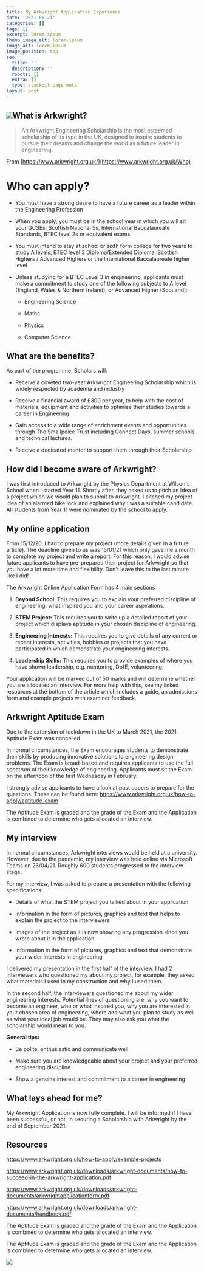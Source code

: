 ```yaml
---
title: My Arkwright Application Experience
date: '2021-06-21'
categories: []
tags: []
excerpt: lorem-ipsum
thumb_image_alt: lorem-ipsum
image_alt: lorem-ipsum
image_position: top
seo:
  title: ''
  description: ''
  robots: []
  extra: []
  type: stackbit_page_meta
layout: post
---
```

## ![](https://preview--interesting-chili-f8ad4.stackbit.dev/\_static/app-assets/images/Arkwright%20Graphic.png)What is Arkwright?

> An Arkwright Engineering Scholarship is the most esteemed scholarship of its type in the UK, designed to inspire students to pursue their dreams and change the world as a future leader in engineering.

From [https://www.arkwright.org.uk/](https://www.arkwright.org.uk/Who)

# Who can apply?

*   You must have a strong desire to have a future career as a leader within the Engineering Profession

*   When you apply, you must be in the school year in which you will sit your GCSEs, Scottish National 5s, International Baccalaureate Standards, BTEC level 2s or equivalent exams

*   You must intend to stay at school or sixth form college for two years to study A levels, BTEC level 3 Diploma/Extended Diploma, Scottish Highers / Advanced Highers or the International Baccalaureate higher level

*   Unless studying for a BTEC Level 3 in engineering, applicants must make a commitment to study one of the following subjects to A level (England, Wales & Northern Ireland), or Advanced Higher (Scotland):

    *   Engineering Science

    *   Maths

    *   Physics

    *   Computer Science

## &#xA;What are the benefits?

As part of the programme, Scholars will:

*   Receive a coveted two-year Arkwright Engineering Scholarship which is widely respected by
    academia and industry

*   Receive a financial award of £300 per year, to help with the cost of materials, equipment and
    activities to optimise their studies towards a career in Engineering

*   Gain access to a wide range of enrichment events and opportunities through The Smallpeice
    Trust including Connect Days, summer schools and technical lectures.

*   Receive a dedicated mentor to support them through their Scholarship

## How did I become aware of Arkwright?

I was first introduced to Arkwright by the Physics Department at Wilson's School when I started Year 11. Shortly after, they asked us to pitch an idea of a project which we would plan to submit to Arkwright. I pitched my project idea of an alarmed bike lock and explained why I was a suitable candidate. All students from Year 11 were nominated by the school to apply.

## My online application

From 15/12/20, I had to prepare my project (more details given in a future article). The deadline given to us was 15/01/21 which only gave me a month to complete my project and write a report. For this reason, I would advise future applicants to have pre-prepared their project for Arkwright so that you have a lot more time and flexibility. Don't leave this to the last minute like I did!

The Arkwright Online Application Form has 4 main sections

1.  **Beyond School**: This requires you to explain your preferred discipline of engineering, what inspired you and your career aspirations.

2.  **STEM Project:** This requires you to write up a detailed report of your project which displays aptitude in your chosen discipline of engineering.

3.  **Engineering Interests:** This requires you to give details of any current or recent interests, activities, hobbies or projects that you have participated in which    demonstrate your engineering interests.

4.  **Leadership Skills:** This requires you to provide examples of where you have shown leadership, e.g. mentoring, DofE, volunteering.

Your application will be marked out of 50 marks and will determine whether you are allocated an interview. For more help with this, see my linked resources at the bottom of the article which includes a guide, an admissions form and example projects with examiner feedback.

## Arkwright Aptitude Exam

Due to the extension of lockdown in the UK to March 2021, the 2021 Aptitude Exam was cancelled.

In normal circumstances, the Exam encourages students to demonstrate their skills by producing innovative solutions to
engineering design problems. The Exam is broad-based and requires applicants to use the full spectrum of their knowledge of engineering. Applicants must sit the Exam on the afternoon of the first Wednesday in February.

I strongly advise applicants to have a look at past papers to prepare for the questions. These can be found here: <https://www.arkwright.org.uk/how-to-apply/aptitude-exam>

The Aptitude Exam is graded and the grade of the Exam and the Application is combined to determine who gets allocated an interview.

## My interview

In normal circumstances, Arkwright interviews would be held at a university. However, due to the pandemic, my interview was held online via Microsoft Teams on 26/04/21. Roughly 600 students progressed to the interview stage.

For my interview, I was asked to prepare a presentation with the following specifications:

*   Details of what the STEM project you talked about in your application

*   Information in the form of pictures, graphics and text that helps to explain the project to the interviewers

*   Images of the project as it is now showing any progression since you wrote about it in the application

*   Information in the form of pictures, graphics and text that demonstrate your wider interests in engineering

I delivered my presentation in the first half of the interview. I had 2 interviewers who questioned my about my project, for example, they asked what materials I used in my construction and why I used them.

In the second half, the interviewers questioned me about my wider engineering interests. Potential lines of questioning are: why you want to become an engineer, who or what inspired you, why you are interested in your chosen area of engineering, where and what you plan to study as well as what your ideal job would be. They may also ask you what the scholarship would mean to you.

**General tips:**

*   Be polite, enthusiastic and communicate well

*   Make sure you are knowledgeable about your project and your preferred engineering discipline

*   Show a genuine interest and commitment to a career in engineering

## What lays ahead for me?

My Arkwright Application is now fully complete. I will be informed if I have been successful, or not, in securing a Scholarship with Arkwright by the end of September 2021.

## &#xA;Resources

<https://www.arkwright.org.uk/how-to-apply/example-projects>

<https://www.arkwright.org.uk/downloads/arkwright-documents/how-to-succeed-in-the-arkwright-application.pdf>

<https://www.arkwright.org.uk/downloads/arkwright-documents/arkwrightapplicationform.pdf>

<https://www.arkwright.org.uk/downloads/arkwright-documents/handbook.pdf>

The Aptitude Exam is graded and the grade of the Exam and
the Application is combined to determine who gets allocated an interview.

The Aptitude Exam is graded and the grade of the Exam and
the Application is combined to determine who gets allocated an interview.

![](https://www.google.com/url?sa=i\&url=https%3A%2F%2Fwww.arkwright.org.uk%2Fabout-arkwright%2Fabout-arkwright\&psig=AOvVaw39kyhXu0ITcupUAnyQaNZM\&ust=1624382101244000\&source=images\&cd=vfe\&ved=0CAoQjRxqFwoTCNj3gYSdqfECFQAAAAAdAAAAABAD)
